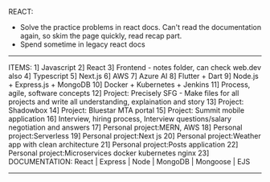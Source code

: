 REACT:

- Solve the practice problems in react docs. Can't read the documentation again, so skim the page quickly, read recap part.
- Spend sometime in legacy react docs

---

ITEMS:
1] Javascript
2] React
3] Frontend - notes folder, can check web.dev also
4] Typescript
5] Next.js
6] AWS
7] Azure AI
8] Flutter + Dart
9] Node.js + Express.js + MongoDB
10] Docker + Kubernetes + Jenkins
11] Process, agile, software concepts
12] Project: Precisely SFG - Make files for all projects and write all understanding, explaination and story
13] Project: Shadowbox
14] Project: Bluestar MTA portal
15] Project: Summit mobile application
16] Interview, hiring process, Interview questions/salary negotiation and answers
17] Personal project:MERN, AWS
18] Personal project:Serverless
19] Personal project:Next js
20] Personal project:Weather app with clean architecture
21] Personal project:Posts application
22] Personal project:Microservices docker kubernetes nginx
23] DOCUMENTATION: React | Express | Node | MongoDB | Mongoose | EJS

---

